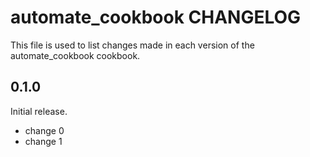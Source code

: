 # automate_cookbook CHANGELOG

This file is used to list changes made in each version of the automate_cookbook cookbook.

## 0.1.0

Initial release.

- change 0
- change 1
